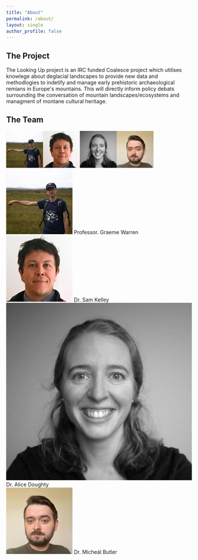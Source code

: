 ```yaml
---
title: "About"
permalink: /about/
layout: single
author_profile: false
---
```


## The Project

The Looking Up project is an IRC funded Coalesce project which utilises knowlege about deglacial landscapes to provide new data and methodlogies to indetify and manage early prehistoric archaeological remians in Europe's mountains. This will directly inform policy debats surrounding the conversation of mountain landscapes/ecosystems and managment of montane cultural heritage.

## The Team
<div><img align="left" width="100" height="100" src="assets/images/graeme.jpg"></div>
<div><img align="left" width="100" height="100" src="assets/images/sam.jpg"></div>
<div><img align="left" width="100" height="100" src="assets/images/alice.jpg"></div>
<div><img align="left" width="100" height="100" src="assets/images/micheal.jpg"></div>


<div class="team">
    <div><img src="assets/images/graeme.jpg" /> Professor. Graeme Warren</div>
    <div><img src="assets/images/sam.jpg" /> Dr. Sam Kelley</div>
    <div><img src="assets/images/alice.jpg" /> Dr. Alice Doughty</div>
    <div><img src="assets/images/micheal.jpg" /> Dr. Micheál Butler</div>
</div>